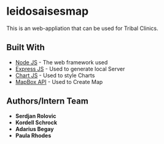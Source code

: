 # leidosaisesmap

This is an web-appliation that can be used for Tribal Clinics.

## Built With

* [Node JS](https://nodejs.org/en/docs/) - The web framework used
* [Express JS](https://expressjs.com/en/4x/api.html) - Used to generate local Server
* [Chart JS](https://www.chartjs.org/) - Used to style Charts
* [MapBox API](https://docs.mapbox.com/mapbox-gl-js/api/) - Used to Create Map



## Authors/Intern Team
* **Serdjan Rolovic**
* **Kordell Schrock**
* **Adarius Begay**
* **Paula Rhodes**
